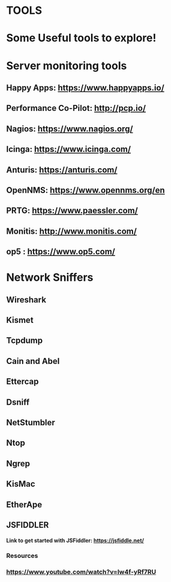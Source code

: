 # TOOLS

# Some Useful tools to explore!

# Server monitoring tools

## Happy Apps: https://www.happyapps.io/
## Performance Co-Pilot: http://pcp.io/
## Nagios: https://www.nagios.org/
## Icinga: https://www.icinga.com/
## Anturis: https://anturis.com/
## OpenNMS: https://www.opennms.org/en
## PRTG: https://www.paessler.com/
## Monitis: http://www.monitis.com/
## op5 : https://www.op5.com/

# Network Sniffers

## Wireshark
## Kismet
## Tcpdump
## Cain and Abel
## Ettercap
## Dsniff
## NetStumbler
## Ntop
## Ngrep
## KisMac
## EtherApe



## JSFIDDLER

#### Link to get started with JSFiddler: https://jsfiddle.net/

### Resources

### https://www.youtube.com/watch?v=Iw4f-yRf7RU
